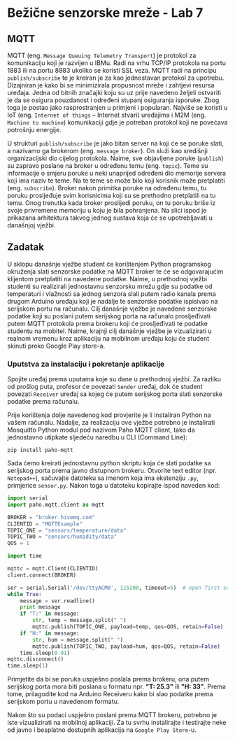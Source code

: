 # Bežične senzorske mreže - Lab 7

## MQTT

MQTT (eng. ``Message Queuing Telemetry Transport``) je protokol za komunikaciju koji je razvijen u IBMu. Radi na vrhu TCP/IP protokola na portu 1883 ili na portu 8883 ukoliko se koristi SSL veza. MQTT radi na principu ``publish/subscribe`` te je kreiran je za kao jednostavan protokol za upotrebu. Dizajniran je kako bi se minimizirala propusnost mreže i zahtjevi resursa uređaja. Jedna od bitnih značajki koju su uz prije navedeno željeli ostvariti je da se osigura pouzdanost i određeni stupanj osiguranja isporuke. Zbog toga je postao jako rasprostranjen u primjeni i popularan. Najviše se koristi u IoT (eng. ``Internet of things`` – Internet stvari) uređajima i M2M (eng. ``Machine to machine``) komunikaciji gdje je potreban protokol koji ne povećava potrošnju energije.

U strukturi ``publish/subscribe`` je jako bitan server na koji će se poruke slati, a nazivamo ga brokerom (eng. ``message broker``). On služi kao središnji organizacijski dio cijelog protokola. Naime, sve objavljene poruke (``publish``) su zapravo poslane na broker u određenu temu (eng. ``topic``). Teme su informacije o smjeru poruke u neki unaprijed određeni dio memorije servera koji ima naziv te teme. Na te teme se može bilo koji korisnik može pretplatiti (eng. ``subscribe``). Broker nakon primitka poruke na određenu temu, tu poruku prosljeđuje svim korisnicima koji su se prethodno pretplatili na tu temu. Onog trenutka kada broker proslijedi poruku, on tu poruku briše iz svoje privremene memoriju u koju je bila pohranjena. Na slici ispod je prikazana arhitektura takvog jednog sustava koja će se upotrebljavati u današnjoj vježbi.

## Zadatak

U sklopu današnje vježbe student će korištenjem Python programskog okruženja slati senzorske podatke na MQTT broker te će se odgovarajućim klijentom pretplatiti na navedene podatke. Naime, u prethodnoj vježbi studenti su realizirali jednostavnu senzorsku mrežu gdje su podatke od temperaturi i vlažnosti sa jednog senzora slali putem radio kanala prema drugom Arduino uređaju koji je nadalje te senzorske podatke ispisivao na serijskom portu na računalu. Cilj današnje vježbe je navedene senzorske podatke koji su poslani putem serijskog porta na računalo prosljeđivati putem MQTT protokola prema brokeru koji će prosljeđivati te podatke studentu na mobitel. Naime, krajnji cilj današnje vježbe je  vizualizirati u realnom vremenu kroz aplikaciju na mobilnom uređaju koju će student skinuti preko Google Play store-a.

### Uputstva za instalaciju i pokretanje aplikacije

Spojite uređaj prema uputama koje su dane u prethodnoj vježbi. Za razliku od prošlog puta, profesor će povezati ``Sender`` uređaj, dok će student povezati ``Receiver`` uređaj sa kojeg će putem serijskog porta slati senzorske podatke prema računalu.

Prije korištenja dolje navedenog kod provjerite je li instaliran Python na vašem računalu. Nadalje, za realizaciju ove vježbe potrebno je instalirati Mosquitto Python modul pod nazivom Paho MQTT client, tako da jednostavno utipkate sljedeću naredbu u CLI (Command Line):

`pip install paho-mqtt`

Sada ćemo kreirati jednostavnu python skriptu koja će slati podatke sa serijskog porta prema javno distupnom brokeru. Otvorite text editor (npr. ``Notepad++``), sačuvajte datoteku sa imenom koja ima ekstenziju `.py`, primjerice `sensor.py`. Nakon toga u datoteku kopirajte ispod naveden kod:

```python
import serial
import paho.mqtt.client as mqtt

BROKER = "broker.hivemq.com"
CLIENTID = "MQTTExample"
TOPIC_ONE = "sensors/temperature/data"
TOPIC_TWO = "sensors/humidity/data"
QOS = 1

import time

mqttc = mqtt.Client(CLIENTID)
client.connect(BROKER)

ser = serial.Serial('/dev/ttyACM0', 115200, timeout=5)  # open first serial port
while True:
	message = ser.readline()
	print message
	if "T:" in message:
		str, temp = message.split(" ")
		mqttc.publish(TOPIC_ONE, payload=temp, qos=QOS, retain=False)
	if "H:" in message:
		str, hum = message.split(" ")
		mqttc.publish(TOPIC_TWO, payload=hum, qos=QOS, retain=False)
	time.sleep(0.01)
mqttc.disconnect()
time.sleep(1)
```

Primjetite da bi se poruka uspješno poslala prema brokeru, ona putem serijskog porta mora biti poslana u formatu npr. **"T: 25.3"** ili **"H: 33"**. Prema tome, prilagodite kod na Arduino Receiveru kako bi slao podatke prema serijskom portu u navedenom formatu.

Nakon što su podaci uspješno poslani prema MQTT brokeru, potrebno je iste vizualizirati na mobilnoj aplikaciji. Za tu svrhu instalirajte i testirajte neke od javno i besplatno dostupnih aplikacija na ``Google Play Store``-u.